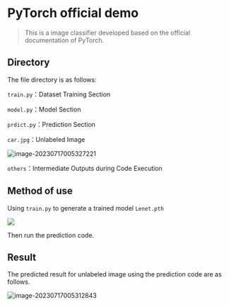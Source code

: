 # PyTorch official demo

> This is a image classifier developed based on the official documentation of PyTorch.

## Directory

The file directory is as follows:

`train.py`：Dataset Training Section

`model.py`：Model Section

`prdict.py`：Prediction Section

`car.jpg`：Unlabeled Image

![image-20230717005327221](https://image-1311319331.cos.ap-beijing.myqcloud.com/image/202307170053320.png)

`others`：Intermediate Outputs during Code Execution

## Method of use

Using `train.py` to generate a trained model `Lenet.pth`

![](https://image-1311319331.cos.ap-beijing.myqcloud.com/image/202307170059216.png)

Then run the prediction code.

## Result

The predicted result for unlabeled image using the prediction code are as follows.

![image-20230717005312843](https://image-1311319331.cos.ap-beijing.myqcloud.com/image/202307170053097.png)
